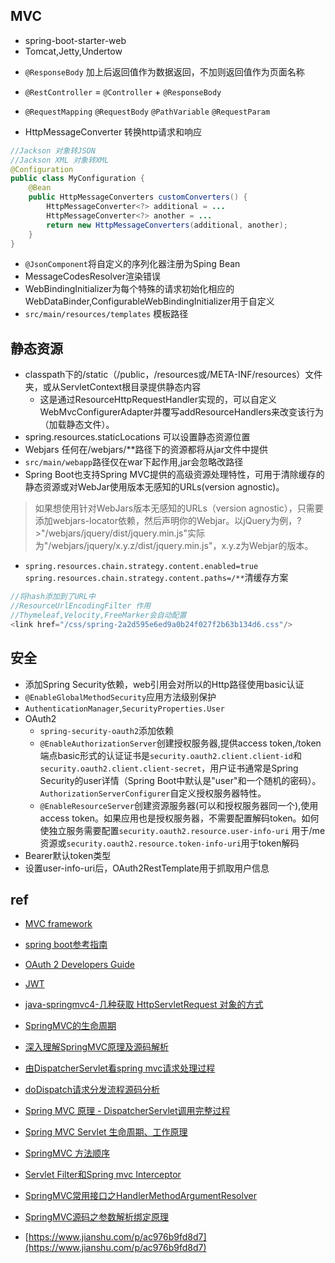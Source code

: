 ## MVC

+ spring-boot-starter-web
+ Tomcat,Jetty,Undertow
<!-- MVC -->
+ `@ResponseBody` 加上后返回值作为数据返回，不加则返回值作为页面名称
+ `@RestController` = `@Controller` + `@ResponseBody`
+ `@RequestMapping` `@RequestBody` `@PathVariable` `@RequestParam`

+ HttpMessageConverter 转换http请求和响应
```java
//Jackson 对象转JSON
//Jackson XML 对象转XML
@Configuration
public class MyConfiguration {
    @Bean
    public HttpMessageConverters customConverters() {
        HttpMessageConverter<?> additional = ...
        HttpMessageConverter<?> another = ...
        return new HttpMessageConverters(additional, another);
    }
}
```

+ `@JsonComponent`将自定义的序列化器注册为Sping Bean
+ MessageCodesResolver渲染错误
+ WebBindingInitializer为每个特殊的请求初始化相应的WebDataBinder,ConfigurableWebBindingInitializer用于自定义
+ `src/main/resources/templates` 模板路径

## 静态资源

+ classpath下的/static（/public，/resources或/META-INF/resources）文件夹，或从ServletContext根目录提供静态内容
    - 这是通过ResourceHttpRequestHandler实现的，可以自定义WebMvcConfigurerAdapter并覆写addResourceHandlers来改变该行为（加载静态文件）。
+ spring.resources.staticLocations 可以设置静态资源位置
+ Webjars 任何在/webjars/**路径下的资源都将从jar文件中提供
+ `src/main/webapp`路径仅在war下起作用,jar会忽略改路径
+ Spring Boot也支持Spring MVC提供的高级资源处理特性，可用于清除缓存的静态资源或对WebJar使用版本无感知的URLs(version agnostic)。
>如果想使用针对WebJars版本无感知的URLs（version agnostic），只需要添加webjars-locator依赖，然后声明你的Webjar。以jQuery为例，?>"/webjars/jquery/dist/jquery.min.js"实际为"/webjars/jquery/x.y.z/dist/jquery.min.js"，x.y.z为Webjar的版本。
+ `spring.resources.chain.strategy.content.enabled=true` `spring.resources.chain.strategy.content.paths=/**`清缓存方案
```java
//将hash添加到了URL中
//ResourceUrlEncodingFilter 作用
//Thymeleaf,Velocity,FreeMarker会自动配置
<link href="/css/spring-2a2d595e6ed9a0b24f027f2b63b134d6.css"/>
```

## 安全

+ 添加Spring Security依赖，web引用会对所以的Http路径使用basic认证
+ `@EnableGlobalMethodSecurity`应用方法级别保护
+ `AuthenticationManager`,`SecurityProperties.User`
+ OAuth2
    - `spring-security-oauth2`添加依赖
    - `@EnableAuthorizationServer`创建授权服务器,提供access token,/token端点basic形式的认证证书是`security.oauth2.client.client-id`和`security.oauth2.client.client-secret`，用户证书通常是Spring Security的user详情（Spring Boot中默认是"user"和一个随机的密码）。`AuthorizationServerConfigurer`自定义授权服务器特性。
    - `@EnableResourceServer`创建资源服务器(可以和授权服务器同一个),使用access token。如果应用也是授权服务器，不需要配置解码token。如何使独立服务需要配置`security.oauth2.resource.user-info-uri` 用于/me资源或`security.oauth2.resource.token-info-uri`用于token解码
+ Bearer默认token类型
+ 设置user-info-uri后，OAuth2RestTemplate用于抓取用户信息

## ref

+ [MVC framework](https://docs.spring.io/spring/docs/4.3.3.RELEASE/spring-framework-reference/htmlsingle/#mvc)
+ [spring boot参考指南](https://qbgbook.gitbooks.io/spring-boot-reference-guide-zh/IV.%20Spring%20Boot%20features/27.%20Developing%20web%20applications.html)
+ [OAuth 2 Developers Guide](http://projects.spring.io/spring-security-oauth/docs/oauth2.html)
+ [JWT](http://www.ruanyifeng.com/blog/2018/07/json_web_token-tutorial.html)

+ [java-springmvc4-几种获取 HttpServletRequest 对象的方式](https://blog.csdn.net/xxj_jing/article/details/70754428)
+ [SpringMVC的生命周期](https://blog.csdn.net/WuLex/article/details/77649944)
+ [深入理解SpringMVC原理及源码解析](https://zhuanlan.zhihu.com/p/39607030)
+ [由DispatcherServlet看spring mvc请求处理过程](https://segmentfault.com/a/1190000008471934)
+ [doDispatch请求分发流程源码分析](https://blog.csdn.net/shanchahua123456/article/details/87541241)
+ [Spring MVC 原理 - DispatcherServlet调用完整过程](https://blog.csdn.net/qq_33314107/article/details/79121809?utm_source=distribute.pc_relevant.none-task)
+ [Spring MVC Servlet 生命周期、工作原理](https://blog.csdn.net/yelllowcong/article/details/78510083)
+ [SpringMVC 方法顺序](https://www.jianshu.com/p/8a20c547e245)
+ [Servlet Filter和Spring mvc Interceptor](https://www.jianshu.com/p/685c65ed6944)

+ [SpringMVC常用接口之HandlerMethodArgumentResolver](https://www.jianshu.com/p/ac976b9fd8d7)
+ [SpringMVC源码之参数解析绑定原理](https://zhuanlan.zhihu.com/p/33780880)
+ [https://www.jianshu.com/p/ac976b9fd8d7](https://www.jianshu.com/p/ac976b9fd8d7)